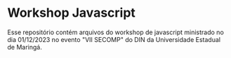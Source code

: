 # Workshop Javascript

Esse repositório contém arquivos do workshop de javascript
ministrado no dia 01/12/2023 no evento "VII SECOMP" do DIN da
Universidade Estadual de Maringá.
